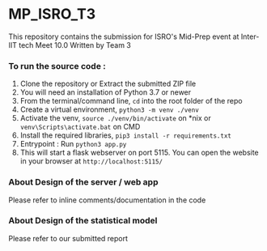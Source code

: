 # MP_ISRO_T3

This repository contains the submission for ISRO's Mid-Prep event at Inter-IIT tech Meet 10.0
Written by Team 3

### To run the source code :
1. Clone the repository or Extract the submitted ZIP file
2. You will need an installation of Python 3.7 or newer
3. From the terminal/command line, `cd` into the root folder of the repo
4. Create a virtual environment, `python3 -m venv ./venv`
5. Activate the venv, `source ./venv/bin/activate` on \*nix or `venv\Scripts\activate.bat` on CMD
6. Install the required libraries, `pip3 install -r requirements.txt`
7. Entrypoint : Run `python3 app.py`
8. This will start a flask webserver on port 5115. You can open the website in your browser at `http://localhost:5115/`

### About Design of the server / web app 
Please refer to inline comments/documentation in the code

### About Design of the statistical model
Please refer to our submitted report

